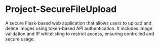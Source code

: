 # Project-SecureFileUpload
A secure Flask-based web application that allows users to upload and delete images using token-based API authentication. It includes image validation and IP whitelisting to restrict access, ensuring controlled and secure usage.
